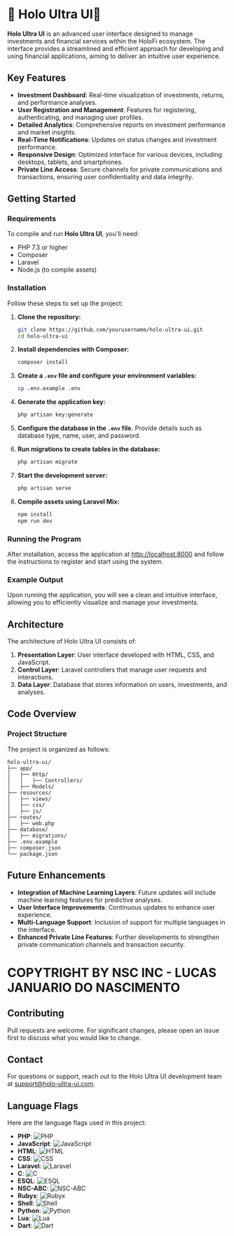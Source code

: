  
# 🍄 Holo Ultra UI🍄 
**Holo Ultra UI** is an advanced user interface designed to manage investments and financial services within the HoloFi ecosystem. The interface provides a streamlined and efficient approach for developing and using financial applications, aiming to deliver an intuitive user experience.

## Key Features

- **Investment Dashboard**: Real-time visualization of investments, returns, and performance analyses.
- **User Registration and Management**: Features for registering, authenticating, and managing user profiles.
- **Detailed Analytics**: Comprehensive reports on investment performance and market insights.
- **Real-Time Notifications**: Updates on status changes and investment performance.
- **Responsive Design**: Optimized interface for various devices, including desktops, tablets, and smartphones.
- **Private Line Access**: Secure channels for private communications and transactions, ensuring user confidentiality and data integrity.

## Getting Started

### Requirements

To compile and run **Holo Ultra UI**, you'll need:

- PHP 7.3 or higher
- Composer
- Laravel
- Node.js (to compile assets)

### Installation

Follow these steps to set up the project:

1. **Clone the repository:**

   ```bash
   git clone https://github.com/yourusername/holo-ultra-ui.git
   cd holo-ultra-ui
   ```

2. **Install dependencies with Composer:**

   ```bash
   composer install
   ```

3. **Create a `.env` file and configure your environment variables:**

   ```bash
   cp .env.example .env
   ```

4. **Generate the application key:**

   ```bash
   php artisan key:generate
   ```

5. **Configure the database in the `.env` file.** Provide details such as database type, name, user, and password.

6. **Run migrations to create tables in the database:**

   ```bash
   php artisan migrate
   ```

7. **Start the development server:**

   ```bash
   php artisan serve
   ```

8. **Compile assets using Laravel Mix:**

   ```bash
   npm install
   npm run dev
   ```

### Running the Program

After installation, access the application at [http://localhost:8000](http://localhost:8000) and follow the instructions to register and start using the system.

### Example Output

Upon running the application, you will see a clean and intuitive interface, allowing you to efficiently visualize and manage your investments.

## Architecture

The architecture of Holo Ultra UI consists of:

1. **Presentation Layer**: User interface developed with HTML, CSS, and JavaScript.
2. **Control Layer**: Laravel controllers that manage user requests and interactions.
3. **Data Layer**: Database that stores information on users, investments, and analyses.

## Code Overview

### Project Structure

The project is organized as follows:

```plaintext
holo-ultra-ui/
├── app/
│   ├── Http/
│   │   ├── Controllers/
│   ├── Models/
├── resources/
│   ├── views/
│   ├── css/
│   ├── js/
├── routes/
│   ├── web.php
├── database/
│   ├── migrations/
├── .env.example
├── composer.json
└── package.json
```

## Future Enhancements

- **Integration of Machine Learning Layers**: Future updates will include machine learning features for predictive analyses.
- **User Interface Improvements**: Continuous updates to enhance user experience.
- **Multi-Language Support**: Inclusion of support for multiple languages in the interface.
- **Enhanced Private Line Features**: Further developments to strengthen private communication channels and transaction security.

# COPYTRIGHT BY NSC INC - LUCAS JANUARIO DO NASCIMENTO 

## Contributing

Pull requests are welcome. For significant changes, please open an issue first to discuss what you would like to change.

## Contact

For questions or support, reach out to the Holo Ultra UI development team at [support@holo-ultra-ui.com](mailto:support@holo-ultra-ui.com).

## Language Flags

Here are the language flags used in this project:

- **PHP**: ![PHP](https://img.shields.io/badge/PHP-%2378B9FA.svg?style=flat&logo=php&logoColor=white)
- **JavaScript**: ![JavaScript](https://img.shields.io/badge/JavaScript-%23323330.svg?style=flat&logo=javascript&logoColor=white)
- **HTML**: ![HTML](https://img.shields.io/badge/HTML5-%23E34F26.svg?style=flat&logo=html5&logoColor=white)
- **CSS**: ![CSS](https://img.shields.io/badge/CSS3-%231572B6.svg?style=flat&logo=css3&logoColor=white)
- **Laravel**: ![Laravel](https://img.shields.io/badge/Laravel-%23FF2D20.svg?style=flat&logo=laravel&logoColor=white)
- **C**: ![C](https://img.shields.io/badge/C-%2300599C.svg?style=flat&logo=c&logoColor=white)
- **ESQL**: ![ESQL](https://img.shields.io/badge/ESQL-%231F4F7E.svg?style=flat&logo=esql&logoColor=white)
- **NSC-ABC**: ![NSC-ABC](https://img.shields.io/badge/NSC-ABC-%2300599C.svg?style=flat&logo=nsc&logoColor=white)
- **Rubyx**: ![Rubyx](https://img.shields.io/badge/Rubyx-%23CC342D.svg?style=flat&logo=ruby&logoColor=white)
- **Shell**: ![Shell](https://img.shields.io/badge/Shell-%231DAE89.svg?style=flat&logo=gnu-bash&logoColor=white)
- **Python**: ![Python](https://img.shields.io/badge/Python-%2338A1F3.svg?style=flat&logo=python&logoColor=white)
- **Lua**: ![Lua](https://img.shields.io/badge/Lua-%232C2D72.svg?style=flat&logo=lua&logoColor=white)
- **Dart**: ![Dart](https://img.shields.io/badge/Dart-%230175C2.svg?style=flat&logo=dart&logoColor=white)
```

